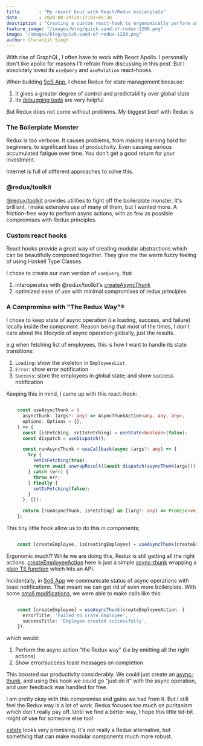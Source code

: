 ```yaml
---
title       : "My recent bout with React/Redux boilerplate"
date        : 2020-08-29T20:17:01+05:30
description : "Creating a custom react-hook to ergonomically perform asnychronous operations in a React app without having to deal with tons of Redux boilderplate"
feature_image: "/images/blog/quick-sand-of-redux-1280.png"
image: "/images/blog/quick-sand-of-redux-1280.png"
author: Charanjit Singh
---
```


With rise of GraphQL, I often have to work with React Apollo. I personally don't
like apollo for reasons I'll refrain from discussing in this post. But I
absolutely loved its `useQuery` and `useMutation` react-hooks.

When building [SoS App](https://github.com/sosinc/sos-app/), I chose Redux for state management because:

1.  It gives a greater degree of control and predictability over global state
2.  Its [debugging tools](https://addons.mozilla.org/en-US/firefox/addon/reduxdevtools/) are very helpful

But Redux does not come without problems. My biggest beef with Redux is

### The Boilerplate Monster

Redux is too verbose. It causes problems, from making learning hard for
beginners, to significant loss of productivity. Even causing serious accumulated
fatigue over time. You don't get a good return for your investment.

Internet is full of different approaches to solve this.


### @redux/toolkit

[@redux/toolkit](https://redux-starter-kit.js.org/) provides utilities to fight
off the boilerplate monster. It's brilliant, i make extensive use of many of
them, but I wanted more. A friction-free way to perform async actions, with as
few as possible compromises with Redux principles.


### Custom react hooks

React hooks provide a great way of creating modular abstractions which can be
beautifully composed together. They give me the warm fuzzy feeling of using
Haskell Type Classes.

I chose to create our own version of `useQuery`, that

1.  interoperates with @redux/toolkit's [createAsyncThunk](https://redux-toolkit.js.org/api/createAsyncThunk)
2.  optimized ease of use with minimal compromises of redux principles


### A Compromise with "The Redux Way"&reg;

I chose to keep state of async operation (i.e loading, success, and failure)
locally inside the component. Reason being that most of the times, I don't care
about the lifecycle of async operation globally, just the results.

e.g when fetching list of employees, this is how I want to handle its state transitions:

1.  `Loading`: show the skeleton in `EmployeesList`
2.  `Error`: show error notification
3.  `Success`: store the employees in global state; and show success notification

Keeping this in mind, I came up with this react-hook:

```typescript

    const useAsyncThunk = (
      asyncThunk: (args?: any) => AsyncThunkAction<any, any, any>,
      options: Options = {},
    ) => {
      const [isFetching, setIsFetching] = useState<boolean>(false);
      const dispatch = useDispatch();

      const runAsyncThunk = useCallback(async (args?: any) => {
        try {
          setIsFetching(true);
          return await unwrapResult((await dispatch(asyncThunk(args))) as any);
        } catch (err) {
          throw err;
        } finally {
          setIsFetching(false);
        }
      }, []);

      return [runAsyncThunk, isFetching] as [(arg?: any) => Promise<void>, boolean];
    };

```

This tiny little hook allow us to do this in components;

```typescript

    const [createEmployee, isCreatingEmployee] = useAsyncThunk(createEmployeeAction);

```

Ergonomic much!? While we are doing this, Redux is still getting all the right
actions. [createEmployeeAction](https://github.com/sosinc/sos-app/blob/c326ef651e1f5653a1e9bc279d550dadd2f5aa20/ui/src/duck/employees.ts#L35) here is just a simple [async-thunk](https://redux-starter-kit.js.org/api/createAsyncThunk) wrapping a [plain
TS function](https://github.com/sosinc/sos-app/blob/c326ef651e1f5653a1e9bc279d550dadd2f5aa20/ui/src/entities/Employee.ts#L27) which hits an API.

Incidentally, in [SoS App](https://github.com/sosinc/sos-app/) we communicate status of async operations with toast
notifications. That meant we can get rid of even more boilerplate. With some
[small modifications](https://github.com/sosinc/sos-app/blob/c326ef651e1f5653a1e9bc279d550dadd2f5aa20/ui/src/lib/asyncHooks.ts#L17), we were able to make calls like this:

```ts

    const [createEmployee] = useAsyncThunk(createEmployeeAction, {
      errorTitle: 'Failed to crate Employee',
      successTitle: 'Employee created successfully',
    });

```

which would:

1.  Perform the async action "the Redux way" (i.e by emitting all the right
    actions)
2.  Show error/success toast messages on completion

This boosted our productivity considerably. We could just create an [async-thunk](https://redux-starter-kit.js.org/api/createAsyncThunk),
and using this hook we could go "just do it" with the async operation, and user
feedback was handled for free.

I am pretty okay with this compromise and gains we had from it. But I still feel
the Redux way is a lot of work. Redux focuses too much on puritanism which don't
really pay off. Until we find a better way, I hope this little tid-bit might of
use for someone else too!

[xstate](https://xstate.js.org/docs/) looks very promising. It's not really a Redux alternative, but something
that can make modular components much more robust.
